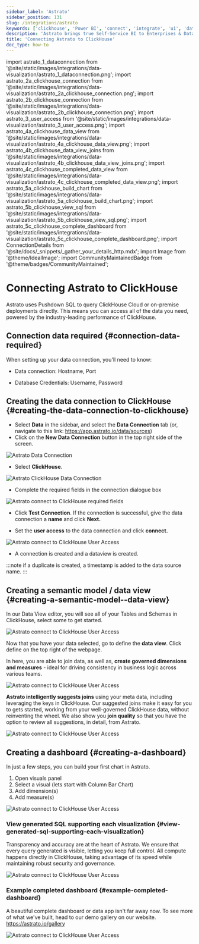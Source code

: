 ```yaml
---
sidebar_label: 'Astrato'
sidebar_position: 131
slug: /integrations/astrato
keywords: ['clickhouse', 'Power BI', 'connect', 'integrate', 'ui', 'data apps', 'data viz', 'embedded analytics', 'Astrato']
description: 'Astrato brings true Self-Service BI to Enterprises & Data Businesses by putting analytics in the hands of every user, enabling them to build their own dashboards, reports and data apps, enabling the answering of data questions without IT help. Astrato accelerates adoption, speeds up decision-making, and unifies analytics, embedded analytics, data input, and data apps in one platform. Astrato unites action and analytics in one,  introduce live write-back, interact with ML models, accelerate your analytics with AI – go beyond dashboarding, thanks to pushdown SQL support in Astrato.'
title: 'Connecting Astrato to ClickHouse'
doc_type: how-to
---
```


import astrato_1_dataconnection from '@site/static/images/integrations/data-visualization/astrato_1_dataconnection.png';
import astrato_2a_clickhouse_connection from '@site/static/images/integrations/data-visualization/astrato_2a_clickhouse_connection.png';
import astrato_2b_clickhouse_connection from '@site/static/images/integrations/data-visualization/astrato_2b_clickhouse_connection.png';
import astrato_3_user_access from '@site/static/images/integrations/data-visualization/astrato_3_user_access.png';
import astrato_4a_clickhouse_data_view from '@site/static/images/integrations/data-visualization/astrato_4a_clickhouse_data_view.png';
import astrato_4b_clickhouse_data_view_joins from '@site/static/images/integrations/data-visualization/astrato_4b_clickhouse_data_view_joins.png';
import astrato_4c_clickhouse_completed_data_view from '@site/static/images/integrations/data-visualization/astrato_4c_clickhouse_completed_data_view.png';
import astrato_5a_clickhouse_build_chart from '@site/static/images/integrations/data-visualization/astrato_5a_clickhouse_build_chart.png';
import astrato_5b_clickhouse_view_sql from '@site/static/images/integrations/data-visualization/astrato_5b_clickhouse_view_sql.png';
import astrato_5c_clickhouse_complete_dashboard from '@site/static/images/integrations/data-visualization/astrato_5c_clickhouse_complete_dashboard.png';
import ConnectionDetails from '@site/docs/_snippets/_gather_your_details_http.mdx';
import Image from '@theme/IdealImage';
import CommunityMaintainedBadge from '@theme/badges/CommunityMaintained';

# Connecting Astrato to ClickHouse

<CommunityMaintainedBadge/>

Astrato uses Pushdown SQL to query ClickHouse Cloud or on-premise deployments directly. This means you can access all of the data you need, powered by the industry-leading performance of ClickHouse.

## Connection data required {#connection-data-required}

When setting up your data connection, you'll need to know:

- Data connection: Hostname, Port

- Database Credentials: Username, Password

<ConnectionDetails />

## Creating the data connection to ClickHouse {#creating-the-data-connection-to-clickhouse}

- Select **Data** in the sidebar, and select the **Data Connection** tab
(or, navigate to this link: https://app.astrato.io/data/sources)
​
- Click on the **New Data Connection** button in the top right side of the screen.

<Image size="sm" img={astrato_1_dataconnection} alt="Astrato Data Connection" border />

- Select **ClickHouse**.

<Image size="sm" img={astrato_2a_clickhouse_connection} alt="Astrato ClickHouse Data Connection" border />

- Complete the required fields in the connection dialogue box

<Image size="sm" img={astrato_2b_clickhouse_connection} alt="Astrato connect to ClickHouse required fields" border />

- Click **Test Connection**. If the connection is successful, give the data connection a **name** and click **Next.**

- Set the **user access** to the data connection and click **connect.**

<Image size="md" img={astrato_3_user_access} alt="Astrato connect to ClickHouse User Access" border />

-   A connection is created and a dataview is created.

:::note
if a duplicate is created, a timestamp is added to the data source name.
:::

## Creating a semantic model / data view {#creating-a-semantic-model--data-view}

In our Data View editor, you will see all of your Tables and Schemas in ClickHouse, select some to get started.

<Image size="lg" img={astrato_4a_clickhouse_data_view} alt="Astrato connect to ClickHouse User Access" border />

Now that you have your data selected, go to define the **data view**. Click define on the top right of the webpage.

In here, you are able to join data, as well as, **create governed dimensions and measures** - ideal for driving consistency in business logic across various teams.

<Image size="lg" img={astrato_4b_clickhouse_data_view_joins} alt="Astrato connect to ClickHouse User Access" border />

**Astrato intelligently suggests joins** using your meta data, including leveraging the keys in ClickHouse. Our suggested joins make it easy for you to gets started, working from your well-governed ClickHouse data, without reinventing the wheel. We also show you **join quality** so that you have the option to review all suggestions, in detail, from Astrato.

<Image size="lg" img={astrato_4c_clickhouse_completed_data_view} alt="Astrato connect to ClickHouse User Access" border />

## Creating a dashboard {#creating-a-dashboard}

In just a few steps, you can build your first chart in Astrato.
1. Open visuals panel
2. Select a visual (lets start with Column Bar Chart)
3. Add dimension(s)
4. Add measure(s)

<Image size="lg" img={astrato_5a_clickhouse_build_chart} alt="Astrato connect to ClickHouse User Access" border />

### View generated SQL supporting each visualization {#view-generated-sql-supporting-each-visualization}

Transparency and accuracy are at the heart of Astrato. We ensure that every query generated is visible, letting you keep full control. All compute happens directly in ClickHouse, taking advantage of its speed while maintaining robust security and governance.

<Image size="lg" img={astrato_5b_clickhouse_view_sql} alt="Astrato connect to ClickHouse User Access" border />

### Example completed dashboard {#example-completed-dashboard}

A beautiful complete dashboard or data app isn't far away now. To see more of what we've built, head to our demo gallery on our website. https://astrato.io/gallery

<Image size="lg" img={astrato_5c_clickhouse_complete_dashboard} alt="Astrato connect to ClickHouse User Access" border />

